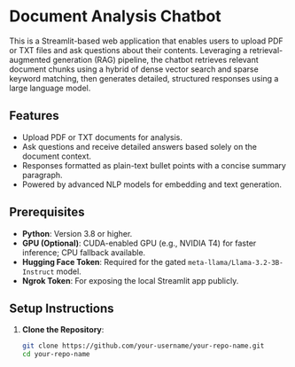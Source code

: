 # Document Analysis Chatbot

This is a Streamlit-based web application that enables users to upload PDF or TXT files and ask questions about their contents. Leveraging a retrieval-augmented generation (RAG) pipeline, the chatbot retrieves relevant document chunks using a hybrid of dense vector search and sparse keyword matching, then generates detailed, structured responses using a large language model.

## Features

- Upload PDF or TXT documents for analysis.
- Ask questions and receive detailed answers based solely on the document context.
- Responses formatted as plain-text bullet points with a concise summary paragraph.
- Powered by advanced NLP models for embedding and text generation.

## Prerequisites

- **Python**: Version 3.8 or higher.
- **GPU (Optional)**: CUDA-enabled GPU (e.g., NVIDIA T4) for faster inference; CPU fallback available.
- **Hugging Face Token**: Required for the gated `meta-llama/Llama-3.2-3B-Instruct` model.
- **Ngrok Token**: For exposing the local Streamlit app publicly.

## Setup Instructions

1. **Clone the Repository**:
   ```bash
   git clone https://github.com/your-username/your-repo-name.git
   cd your-repo-name
